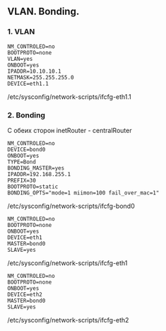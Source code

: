 ## VLAN. Bonding.

### 1. VLAN


```
NM_CONTROLED=no
BOOTPROTO=none
VLAN=yes
ONBOOT=yes
IPADDR=10.10.10.1
NETMASK=255.255.255.0
DEVICE=eth1.1
```

/etc/sysconfig/network-scripts/ifcfg-eth1.1


### 2. Bonding

С обеих сторон inetRouter - centralRouter

```
NM_CONTROLED=no
DEVICE=bond0
ONBOOT=yes
TYPE=Bond
BONDING_MASTER=yes
IPADDR=192.168.255.1
PREFIX=30
BOOTPROTO=static
BONDING_OPTS="mode=1 miimon=100 fail_over_mac=1"
```

/etc/sysconfig/network-scripts/ifcfg-bond0

```
NM_CONTROLED=no
BOOTPROTO=none
ONBOOT=yes
DEVICE=eth1
MASTER=bond0
SLAVE=yes 
```

/etc/sysconfig/network-scripts/ifcfg-eth1

```
NM_CONTROLED=no
BOOTPROTO=none
ONBOOT=yes
DEVICE=eth2
MASTER=bond0
SLAVE=yes
```

/etc/sysconfig/network-scripts/ifcfg-eth2

